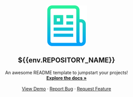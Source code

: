 <br />
<p align="center">
  <a href="${{env.REPOSITORY_GITHUB_URL}}">
    <img src="/images/logo.png" alt="Logo">
  </a>

  <h2 align="center"><b> ${{env.REPOSITORY_NAME}} </h2></b>

  <p align="center">
    An awesome README template to jumpstart your projects!
    <br />
    <a href="${{env.REPOSITORY_GITHUB_URL}}"><strong>Explore the docs »</strong></a>
    <br />
    <br />
    <a href="${{env.REPOSITORY_GITHUB_URL}}">View Demo</a>
    ·
    <a href="${{env.REPOSITORY_GITHUB_URL}}/issues">Report Bug</a>
    ·
    <a href="${{env.REPOSITORY_GITHUB_URL}}/issues">Request Feature</a>
  </p>
</p>